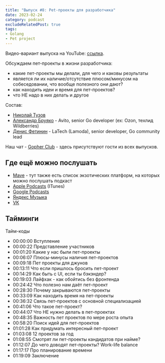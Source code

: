 ```yaml
---
title: "Выпуск #8: Pet-проекты для разработчика"
date: 2023-02-24
category: podcast
excludeRelatedPost: true
tags:
- Golang
- Pet project
---
```

Видео-вариант выпуска на YouTube: [ссылка](https://youtu.be/1aT5D9PZBRk).

Обсуждаем пет-проекты в жизни разработчика:

- какие пет-проекты мы делали, для чего и каковы результаты
- является ли их наличие/отсутствие плюсом/минусом на собеседовании, что вообще полезного они дают?
- как находить идеи и время для пет-проектов?
- что НЕ надо в них делать
  и другое

<PlayerEmbedApple title="Выпуск #8: Pet-проекты для разработчика"
author="Go Get Podcast"
authorId="id1610745137"
episodeId="1000601313949"
/>

Состав:

- [Николай Тузов](https://t.me/justskiv)
- [Александр Бруяко](https://t.me/nowordforname) - Avito, senior Go developer (ex: Ozon, техлид Wildberries)
- [Денис Фетинин](https://t.me/fetinin) - LaTech (Lamoda), senior developer, Go community lead

<!-- more -->

Наш чат - [Gopher Club](https://t.me/+RfalcB42UspmMDdi) - здесь присутствуют гости из всех выпусков.

## Где ещё можно послушать

- [Mave](https://gogetpodcast.mave.digital/ep-8) - тут также есть список экзотических платформ, на которых можно послушать подкаст
- [Apple Podcasts](https://podcasts.apple.com/us/podcast/ep-8-pet-%D0%BF%D1%80%D0%BE%D0%B5%D0%BA%D1%82%D1%8B-%D0%B4%D0%BB%D1%8F-%D1%80%D0%B0%D0%B7%D1%80%D0%B0%D0%B1%D0%BE%D1%82%D1%87%D0%B8%D0%BA%D0%B0/id1610745137?i=1000601313949) (ITunes)
- [Google Podcasts](https://podcasts.google.com/feed/aHR0cHM6Ly9jbG91ZC5tYXZlLmRpZ2l0YWwvNDAxMDI/episode/ODM2MDYyYTYtZGNiNS00ZTA4LWEyOGMtODYxMTljZmIyN2Jl?sa=X&ved=0CAUQkfYCahcKEwiIrL2W3a39AhUAAAAAHQAAAAAQAQ)
- [Яндекс Музыка](https://music.yandex.com/album/21540938/track/111773477?activeTab=track-list&dir=desc)
- [VK](https://vk.com/gogetpodcast?z=podcast-210788342_456239024)

## Тайминги

Тайм-коды

 - 00:00:00 Вступление
 - 00:00:22 Представление участников
 - 00:01:20 Какие у нас были пет-проекты
 - 00:06:07 Плюсы-минусы наличия пет-проектов
 - 00:09:18 Пет проекты для джунов
 - 00:13:11 Что если пришлось бросить пет-проект
 - 00:14:29 Как быть с UI, если ты бэкэндер?
 - 00:19:03 Лайфхак - как обойтись без фронтенда
 - 00:24:42 Что полезно нам даёт пет-проект
 - 00:28:30 Почему закрываются пет-проекты
 - 00:33:09 Как находить время на пет-проекты
 - 00:36:32 Связь пет-проектов с основной специализацией
 - 00:41:06 Что такое пет-проект?
 - 00:44:07 Что НЕ нужно делать в пет-проектах
 - 00:48:35 Важность пет проектов по мере роста опыта
 - 00:58:20 Поиск идей для пет-проектов
 - 01:01:28 Как придумать интересный пет-проект
 - 01:03:08 12 проектов за год
 - 01:08:55 Смотрят ли пет-проекты кандидатов при найме?
 - 01:12:07 До чего доводят пет-проекты? Work-life balance
 - 01:17:17 Про планирование времени
 - 01:19:09 Заключение

<Remark></Remark>